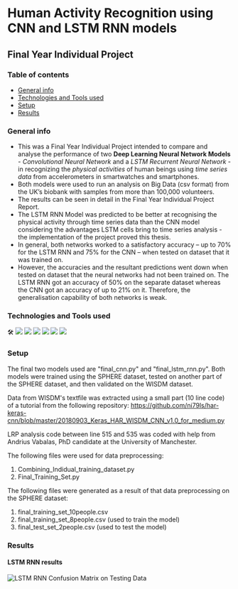 # Human Activity Recognition using CNN and LSTM RNN models
## Final Year Individual Project
### Table of contents
* [General info](#general-info)
* [Technologies and Tools used](#technologies-and-tools-used)
* [Setup](#setup)
* [Results](#results)


### General info
* This was a Final Year Individual Project intended to compare and analyse the performance of two **Deep Learning Neural Network Models** - *Convolutional Neural Network* and a *LSTM Recurrent Neural Network* - in recognizing the *physical activities* of human beings using *time series data* from accelerometers in smartwatches and smartphones. 
* Both models were used to run an analysis on Big Data (csv format) from the UK’s biobank with samples from more than 100,000 volunteers.
* The results can be seen in detail in the Final Year Individual Project Report.
* The LSTM RNN Model was predicted to be better at recognising the physical activity through time series data than the CNN model considering the advantages LSTM cells bring to time series analysis - the implementation of the project proved this thesis.
* In general, both networks worked to a satisfactory accuracy – up to 70% for the LSTM RNN and 75% for the CNN – when tested on dataset that it was trained on.
* However, the accuracies and the resultant predictions went down when tested on dataset that the neural networks had not been trained on. The LSTM RNN got an accuracy of 50% on the separate dataset whereas the CNN got an accuracy of up to 21% on it. Therefore, the generalisation capability of both networks is weak. 

### Technologies and Tools used 
&#x1f6e0;
![](https://img.shields.io/badge/Python-3.6-informational?style=flat&logo=<LOGO_NAME>&logoColor=white&color=2bbc8a)
![](https://img.shields.io/badge/TensorFlow-2.0-informational?style=flat&logo=<LOGO_NAME>&logoColor=white&color=2bbc8a)
![](https://img.shields.io/badge/Keras-2.3.0-informational?style=flat&logo=<LOGO_NAME>&logoColor=white&color=2bbc8a)
![](https://img.shields.io/badge/GoogleCloudPlatform-VirtualMachines-informational?style=flat&logo=<LOGO_NAME>&logoColor=white&color=2bbc8a)
![](https://img.shields.io/badge/Spyder-4.1-informational?style=flat&logo=<LOGO_NAME>&logoColor=white&color=2bbc8a)
![](https://img.shields.io/badge/Jupyter--informational?style=flat&logo=<LOGO_NAME>&logoColor=white&color=2bbc8a)

### Setup
The final two models used are "final_cnn.py" and "final_lstm_rnn.py". 
Both models were trained using the SPHERE dataset, tested on another part of the SPHERE dataset, and then validated on the WISDM dataset. 

Data from WISDM's textfile was extracted using a small part (10 line code) of a tutorial from the following repository:
https://github.com/ni79ls/har-keras-cnn/blob/master/20180903_Keras_HAR_WISDM_CNN_v1.0_for_medium.py

LRP analysis code between line 515 and 535 was coded with help from Andrius Vabalas, PhD candidate at the University of Manchester. 

The following files were used for data preprocessing:
  1. Combining_Indidual_training_dataset.py
  2. Final_Training_Set.py
 
The following files were generated as a result of that data preprocessing on the SPHERE dataset:
  1. final_training_set_10people.csv
  2. final_training_set_8people.csv (used to train the model)
  3. final_test_set_2people.csv (used to test the model)

### Results

#### LSTM RNN results
![LSTM RNN Confusion Matrix on Testing Data](images//images/LSTM%20RNN%20CM%20on%20testing%20set.png)

